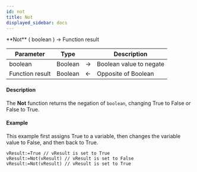 ```yaml
---
id: not
title: Not
displayed_sidebar: docs
---
```



<!-- REF #_command_.Not.Syntax-->**Not** ( boolean ) -> Function result<!-- END REF-->


<!-- REF #_command_.Not.Params -->
|Parameter|Type||Description|
|---------|--- |:---:|------|
|boolean|Boolean|->|Boolean value to negate|
|Function result|Boolean|<-|Opposite of Boolean|
<!-- END REF -->


#### Description




The **Not** function returns the negation of `boolean`, changing True to False or False to True.


#### Example


This example first assigns True to a variable, then changes the variable value to False, and then back to True.
```4d
vResult:=True // vResult is set to True
vResult:=Not(vResult) // vResult is set to False
vResult:=Not(vResult) // vResult is set to True
```



